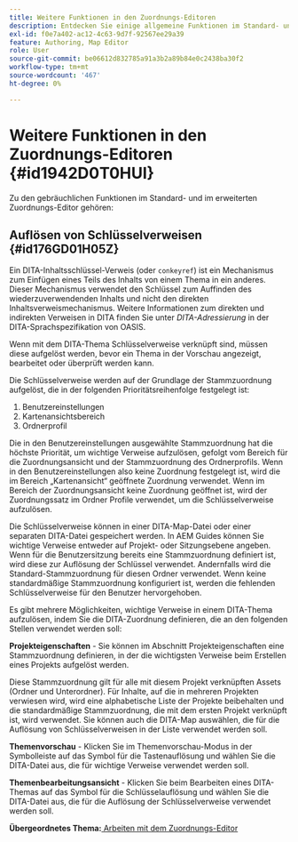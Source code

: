 ```yaml
---
title: Weitere Funktionen in den Zuordnungs-Editoren
description: Entdecken Sie einige allgemeine Funktionen im Standard- und im erweiterten Zuordnungs-Editor. Erfahren Sie, wie Sie wichtige Verweise im Zuordnungs-Editor auflösen.
exl-id: f0e7a402-ac12-4c63-9d7f-92567ee29a39
feature: Authoring, Map Editor
role: User
source-git-commit: be06612d832785a91a3b2a89b84e0c2438ba30f2
workflow-type: tm+mt
source-wordcount: '467'
ht-degree: 0%

---
```


# Weitere Funktionen in den Zuordnungs-Editoren {#id1942D0T0HUI}

Zu den gebräuchlichen Funktionen im Standard- und im erweiterten Zuordnungs-Editor gehören:

## Auflösen von Schlüsselverweisen {#id176GD01H05Z}

Ein DITA-Inhaltsschlüssel-Verweis (oder `conkeyref`) ist ein Mechanismus zum Einfügen eines Teils des Inhalts von einem Thema in ein anderes. Dieser Mechanismus verwendet den Schlüssel zum Auffinden des wiederzuverwendenden Inhalts und nicht den direkten Inhaltsverweismechanismus. Weitere Informationen zum direkten und indirekten Verweisen in DITA finden Sie unter *DITA-Adressierung* in der DITA-Sprachspezifikation von OASIS.

Wenn mit dem DITA-Thema Schlüsselverweise verknüpft sind, müssen diese aufgelöst werden, bevor ein Thema in der Vorschau angezeigt, bearbeitet oder überprüft werden kann.

Die Schlüsselverweise werden auf der Grundlage der Stammzuordnung aufgelöst, die in der folgenden Prioritätsreihenfolge festgelegt ist:

1. Benutzereinstellungen
1. Kartenansichtsbereich
1. Ordnerprofil

Die in den Benutzereinstellungen ausgewählte Stammzuordnung hat die höchste Priorität, um wichtige Verweise aufzulösen, gefolgt vom Bereich für die Zuordnungsansicht und der Stammzuordnung des Ordnerprofils. Wenn in den Benutzereinstellungen also keine Zuordnung festgelegt ist, wird die im Bereich „Kartenansicht“ geöffnete Zuordnung verwendet. Wenn im Bereich der Zuordnungsansicht keine Zuordnung geöffnet ist, wird der Zuordnungssatz im Ordner Profile verwendet, um die Schlüsselverweise aufzulösen.

Die Schlüsselverweise können in einer DITA-Map-Datei oder einer separaten DITA-Datei gespeichert werden. In AEM Guides können Sie wichtige Verweise entweder auf Projekt- oder Sitzungsebene angeben. Wenn für die Benutzersitzung bereits eine Stammzuordnung definiert ist, wird diese zur Auflösung der Schlüssel verwendet. Andernfalls wird die Standard-Stammzuordnung für diesen Ordner verwendet. Wenn keine standardmäßige Stammzuordnung konfiguriert ist, werden die fehlenden Schlüsselverweise für den Benutzer hervorgehoben.

Es gibt mehrere Möglichkeiten, wichtige Verweise in einem DITA-Thema aufzulösen, indem Sie die DITA-Zuordnung definieren, die an den folgenden Stellen verwendet werden soll:

**Projekteigenschaften** - Sie können im Abschnitt Projekteigenschaften eine Stammzuordnung definieren, in der die wichtigsten Verweise beim Erstellen eines Projekts aufgelöst werden.

Diese Stammzuordnung gilt für alle mit diesem Projekt verknüpften Assets \(Ordner und Unterordner\). Für Inhalte, auf die in mehreren Projekten verwiesen wird, wird eine alphabetische Liste der Projekte beibehalten und die standardmäßige Stammzuordnung, die mit dem ersten Projekt verknüpft ist, wird verwendet. Sie können auch die DITA-Map auswählen, die für die Auflösung von Schlüsselverweisen in der Liste verwendet werden soll.

**Themenvorschau** - Klicken Sie im Themenvorschau-Modus in der Symbolleiste auf das Symbol für die Tastenauflösung und wählen Sie die DITA-Datei aus, die für wichtige Verweise verwendet werden soll.

**Themenbearbeitungsansicht** - Klicken Sie beim Bearbeiten eines DITA-Themas auf das Symbol für die Schlüsselauflösung und wählen Sie die DITA-Datei aus, die für die Auflösung der Schlüsselverweise verwendet werden soll.

**Übergeordnetes Thema:**[ Arbeiten mit dem Zuordnungs-Editor](map-editor.md)
